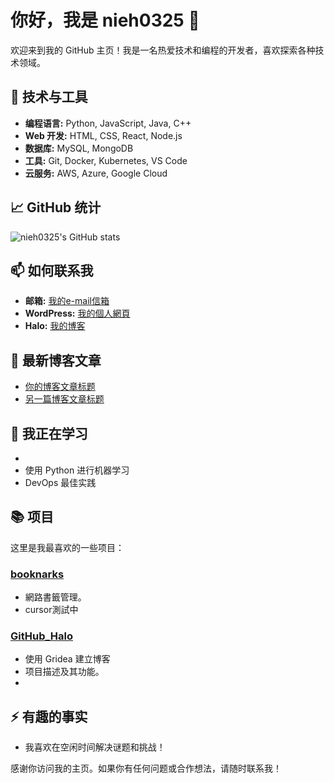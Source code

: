 # 你好，我是 nieh0325 👋

欢迎来到我的 GitHub 主页！我是一名热爱技术和编程的开发者，喜欢探索各种技术领域。

## 🔧 技术与工具

- **编程语言:** Python, JavaScript, Java, C++
- **Web 开发:** HTML, CSS, React, Node.js
- **数据库:** MySQL, MongoDB
- **工具:** Git, Docker, Kubernetes, VS Code
- **云服务:** AWS, Azure, Google Cloud

## 📈 GitHub 统计

![nieh0325's GitHub stats](https://github-readme-stats.vercel.app/api?username=nieh0325&show_icons=true&theme=radical)

## 📫 如何联系我

- **邮箱:** [我的e-mail信箱](mailto:nieh0325@gmail.com)
- **WordPress:** [我的個人網頁](https://nieh.us.kg)
- **Halo:** [我的博客](https://nieh0325.ddns-ip.net)

## 📝 最新博客文章

<!-- BLOG-POST-LIST:START -->
- [你的博客文章标题](链接到你的博客文章)
- [另一篇博客文章标题](链接到另一篇博客文章)
<!-- BLOG-POST-LIST:END -->

## 🌱 我正在学习

- 
- 使用 Python 进行机器学习
- DevOps 最佳实践

## 📚 项目

这里是我最喜欢的一些项目：

### [booknarks](链接到项目仓库)
- 網路書籤管理。
- cursor測試中

### [GitHub_Halo](链接到项目仓库)
- 使用 Gridea 建立博客
- 项目描述及其功能。
- 

## ⚡ 有趣的事实

- 我喜欢在空闲时间解决谜题和挑战！

感谢你访问我的主页。如果你有任何问题或合作想法，请随时联系我！
